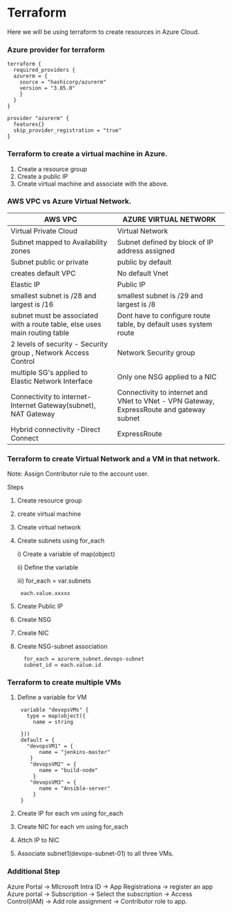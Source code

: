 


# Terraform

Here we will be using terraform to create resources in Azure Cloud.

### Azure provider for terraform

    terraform {
      required_providers {
      azurerm = {
        source = "hashicorp/azurerm"
        version = "3.85.0"
        }
      }
    }

    provider "azurerm" {
      features{}
      skip_provider_registration = "true"
    }

### Terraform to create a virtual machine in Azure.

1. Create a resource group
2. Create a public IP
3. Create virtual machine and associate with the above.

### AWS VPC vs Azure Virtual Network.

|AWS VPC| AZURE VIRTUAL NETWORK|
|-------|----------------------|
| Virtual Private Cloud   | Virtual Network|
| Subnet mapped to Availability zones | Subnet defined by block of IP address assigned|
|Subnet public or private | public by default|
| creates default VPC| No default Vnet|
| Elastic IP | Public IP|
|smallest subnet is /28 and largest is /16|smallest subnet is /29 and largest is /8|
|subnet must be associated with a route table, else uses main routing table| Dont have to configure route table, by default uses system route|
| 2 levels of security - Security group , Network Access Control | Network Security group|
| multiple SG's applied to Elastic Network Interface| Only one NSG applied to a NIC|
|Connectivity to internet-Internet Gateway(subnet), NAT Gateway| Connectivity to internet and VNet to VNet - VPN Gateway, ExpressRoute and gateway subnet|
|Hybrid connectivity -Direct Connect| ExpressRoute |


### Terraform to create Virtual Network and a VM in that network.
Note: Assign Contributor rule to the account user.

Steps

1. Create resource group
2. create virtual machine

3. Create virtual network
4. Create subnets using for_each

    i) Create a variable of map(object) 

    ii) Define the variable

    iii) for_each = var.subnets
    
        each.value.xxxxx
5. Create Public IP
6. Create NSG
7. Create NIC
8. Create NSG-subnet association
      
         for_each = azurerm_subnet.devops-subnet
         subnet_id = each.value.id 


### Terraform to create multiple VMs

1. Define a variable for VM

        variable "devopsVMs" {
          type = map(object({
            name = string

        }))
        default = {
          "devopsVM1" = {
              name = "jenkins-master"
           }
           "devopsVM2" = {
              name = "build-node"
            }
           "devopsVM3" = {
              name = "Ansible-server"
            }
        }
2. Create IP for each vm using for_each
3. Create NIC for each vm using for_each
4. Attch IP to NIC
5. Associate subnet1(devops-subnet-01) to all three VMs.


### Additional Step

Azure Portal -> MIcrosoft Intra ID -> App Registrationa -> register an app
Azure portal -> Subscription -> Select the subscription -> Access Control(IAM) -> Add role assignment -> Contributor role to app.


